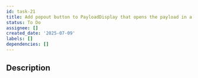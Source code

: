 ```yaml
---
id: task-21
title: Add popout button to PayloadDisplay that opens the payload in a modal
status: To Do
assignee: []
created_date: '2025-07-09'
labels: []
dependencies: []
---
```


## Description
